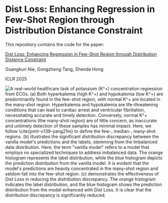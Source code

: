 # Dist Loss: Enhancing Regression in Few-Shot Region through Distribution Distance Constraint

This repository contains the code for the paper:

[Dist Loss: Enhancing Regression in Few-Shot Region through Distribution Distance Constraint](https://openreview.net/pdf?id=YeSxbRrDRl)

Guangkun Nie, Gongzheng Tang, Shenda Hong

ICLR 2025

![A real-world healthcare task of potassium (K$^+$) concentration regression from ECGs. (a) Both hyperkalemia (high K$^+$) and hypokalemia (low K$^+$) are predominantly found in the few-shot region, with normal K$^+$ are located in the many-shot region. Hyperkalemia and hypokalemia are life-threatening conditions that can lead to cardiac arrest and ventricular fibrillation, necessitating accurate and timely detection. Conversely, normal K$^+$ concentrations (the many-shot region) are of little concern, as inaccurate and untimely detection of these samples has minimal impact. Here, we follow \cite{pmlr-v139-yang21m} to define the few-, median-, many-shot regions. (b) illustrates the significant distribution discrepancy between the vanilla model's predictions and the labels, stemming from the imbalanced data distribution. Here, the term "vanilla model" refers to a model that employs no specialized techniques to address imbalanced data. The orange histogram represents the label distribution, while the blue histogram depicts the prediction distribution from the vanilla model. It is evident that the model's predictions are heavily concentrated in the many-shot region and seldom fall into the few-shot region. (c) demonstrates the effectiveness of Dist Loss in reducing the distribution discrepancy. The orange histogram indicates the label distribution, and the blue histogram shows the prediction distribution from the model enhanced with Dist Loss. It is clear that the distribution discrepancy is significantly reduced.](figures/intro.png)
